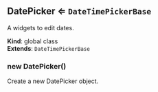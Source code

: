 <a name="DatePicker"></a>

## DatePicker ⇐ <code>DateTimePickerBase</code>
A widgets to edit dates.

**Kind**: global class  
**Extends**: <code>DateTimePickerBase</code>  
<a name="new_DatePicker_new"></a>

### new DatePicker()
Create a new DatePicker object.

